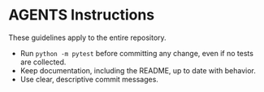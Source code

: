 # AGENTS Instructions

These guidelines apply to the entire repository.

- Run `python -m pytest` before committing any change, even if no tests are collected.
- Keep documentation, including the README, up to date with behavior.
- Use clear, descriptive commit messages.

